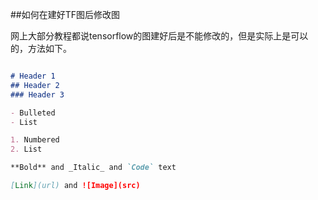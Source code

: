 ##如何在建好TF图后修改图

网上大部分教程都说tensorflow的图建好后是不能修改的，但是实际上是可以的，方法如下。

```markdown

# Header 1
## Header 2
### Header 3

- Bulleted
- List

1. Numbered
2. List

**Bold** and _Italic_ and `Code` text

[Link](url) and ![Image](src)
```